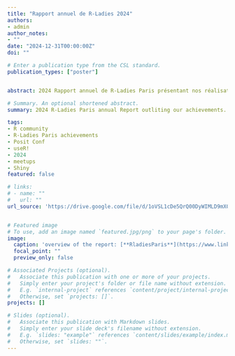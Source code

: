 ```yaml
---
title: "Rapport annuel de R-Ladies 2024"
authors:
- admin
author_notes:
- ""
date: "2024-12-31T00:00:00Z"
doi: ""

# Enter a publication type from the CSL standard.
publication_types: ["poster"]


abstract: 2024 Rapport annuel de R-Ladies Paris présentant nos réalisations.

# Summary. An optional shortened abstract.
summary: 2024 R-Ladies Paris annual Report outliting our achievements.

tags:
- R community
- R-Ladies Paris achievements
- Posit Conf
- useR!
- 2024
- meetups
- Shiny
featured: false

# links:
# - name: ""
#   url: ""
url_source: 'https://drive.google.com/file/d/1oVSL1cDe5QrQ00DyWIMLD9mX0lmWLyYX/view?usp=sharing'


# Featured image
# To use, add an image named `featured.jpg/png` to your page's folder. 
image:
  caption: 'overview of the report: [**RladiesParis**](https://www.linkedin.com/in/r-ladies-paris/)'
  focal_point: ""
  preview_only: false

# Associated Projects (optional).
#   Associate this publication with one or more of your projects.
#   Simply enter your project's folder or file name without extension.
#   E.g. `internal-project` references `content/project/internal-project/index.md`.
#   Otherwise, set `projects: []`.
projects: []

# Slides (optional).
#   Associate this publication with Markdown slides.
#   Simply enter your slide deck's filename without extension.
#   E.g. `slides: "example"` references `content/slides/example/index.md`.
#   Otherwise, set `slides: ""`.
---
```


